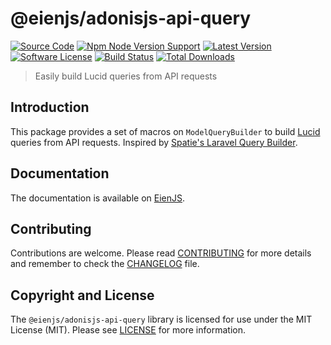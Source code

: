 # @eienjs/adonisjs-api-query

[![Source Code][badge-source]][source]
[![Npm Node Version Support][badge-node-version]][node-version]
[![Latest Version][badge-release]][release]
[![Software License][badge-license]][license]
[![Build Status][badge-build]][build]
[![Total Downloads][badge-downloads]][downloads]

<!-- [![Build Status][badge-build]][build] -->

> Easily build Lucid queries from API requests

## Introduction

This package provides a set of macros on `ModelQueryBuilder` to build [Lucid](https://adonisjs.com/docs/lucid) queries from API requests. Inspired by [Spatie's Laravel Query Builder](https://github.com/spatie/laravel-query-builder).

## Documentation

The documentation is available on [EienJS](https://eienjs.com).

## Contributing

Contributions are welcome. Please read [CONTRIBUTING][] for more details and remember to check the [CHANGELOG][] file.

## Copyright and License

The `@eienjs/adonisjs-api-query` library is licensed for use under the MIT License (MIT). Please see [LICENSE][] for more information.

[contributing]: https://github.com/eienjs/.github/blob/main/docs/CONTRIBUTING.md
[changelog]: https://github.com/eienjs/adonisjs-api-query/blob/main/CHANGELOG.md
[source]: https://github.com/eienjs/adonisjs-api-query
[node-version]: https://www.npmjs.com/package/@eienjs/adonisjs-api-query
[release]: https://www.npmjs.com/package/@eienjs/adonisjs-api-query
[license]: https://github.com/eienjs/adonisjs-api-query/blob/main/LICENSE.md
[build]: https://github.com/eienjs/adonisjs-api-query/actions/workflows/build.yml?query=branch:main
[downloads]: https://www.npmjs.com/package/@eienjs/adonisjs-api-query
[badge-source]: https://img.shields.io/badge/source-eienjs/adonisjs--api--query-blue.svg?logo=github
[badge-node-version]: https://img.shields.io/node/v/@eienjs/adonisjs-api-query.svg?logo=nodedotjs
[badge-release]: https://img.shields.io/npm/v/@eienjs/adonisjs-api-query.svg?logo=npm
[badge-license]: https://img.shields.io/github/license/eienjs/adonisjs-api-query?logo=open-source-initiative
[badge-build]: https://img.shields.io/github/actions/workflow/status/eienjs/adonisjs-api-query/build.yml?branch=main
[badge-downloads]: https://img.shields.io/npm/dm/@eienjs/adonisjs-api-query.svg?logo=npm
